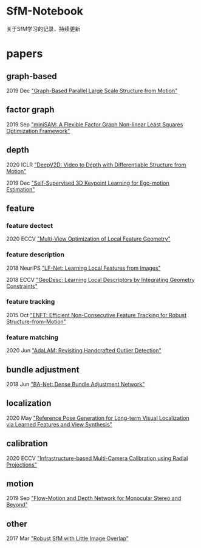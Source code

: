 # SfM-Notebook
关于SfM学习的记录，持续更新

# papers
## graph-based
2019 Dec 
["Graph-Based Parallel Large Scale Structure from Motion"](https://arxiv.org/pdf/1912.10659v2.pdf)

## factor graph
2019 Sep 
["miniSAM: A Flexible Factor Graph Non-linear Least Squares Optimization Framework"](https://arxiv.org/pdf/1909.00903v1.pdf)

## depth
2020 ICLR
["DeepV2D: Video to Depth with Differentiable Structure from Motion"](https://openreview.net/pdf?id=HJeO7RNKPr)

2019 Dec
["Self-Supervised 3D Keypoint Learning for Ego-motion Estimation"](https://arxiv.org/pdf/1912.03426v3.pdf)

## feature 
### feature dectect
2020 ECCV
["Multi-View Optimization of Local Feature Geometry"](https://www.ecva.net/papers/eccv_2020/papers_ECCV/papers/123460647.pdf)

### feature description
2018 NeurIPS
["LF-Net: Learning Local Features from Images"](http://papers.nips.cc/paper/7861-lf-net-learning-local-features-from-images.pdf)

2018 ECCV
["GeoDesc: Learning Local Descriptors by Integrating Geometry Constraints"](http://openaccess.thecvf.com/content_ECCV_2018/papers/Zixin_Luo_Learning_Local_Descriptors_ECCV_2018_paper.pdf)

### feature tracking
2015 Oct
["ENFT: Efficient Non-Consecutive Feature Tracking for Robust Structure-from-Motion"](https://arxiv.org/pdf/1510.08012v2.pdf)

### feature matching
2020 Jun
["AdaLAM: Revisiting Handcrafted Outlier Detection"](https://arxiv.org/pdf/2006.04250v1.pdf)

## bundle adjustment
2018 Jun
["BA-Net: Dense Bundle Adjustment Network"](https://arxiv.org/pdf/1806.04807v3.pdf)

## localization
2020 May
["Reference Pose Generation for Long-term Visual Localization via Learned Features and View Synthesis"](https://arxiv.org/pdf/2005.05179v3.pdf)

## calibration
2020 ECCV
["Infrastructure-based Multi-Camera Calibration using Radial Projections"](https://www.ecva.net/papers/eccv_2020/papers_ECCV/papers/123610324.pdf)

## motion
2019 Sep
["Flow-Motion and Depth Network for Monocular Stereo and Beyond"](https://arxiv.org/pdf/1909.05452v1.pdf)

## other
2017 Mar
["Robust SfM with Little Image Overlap"](https://arxiv.org/pdf/1703.07957v2.pdf)
